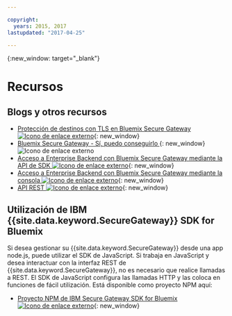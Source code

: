 ```yaml
---

copyright:
  years: 2015, 2017
lastupdated: "2017-04-25"

---
```

{:new_window: target="_blank"}

# Recursos

## Blogs y otros recursos

- [Protección de destinos con TLS en Bluemix Secure Gateway ![Icono de enlace externo](../../icons/launch-glyph.svg "Icono de enlace externo")](https://developer.ibm.com/bluemix/2015/04/17/securing-destinations-tls-bluemix-secure-gateway/){: new_window}
- [Bluemix Secure Gateway - Sí, puedo conseguirlo ](https://developer.ibm.com/bluemix/2015/03/27/bluemix-secure-gateway-yes-can-get/){: new_window}![Icono de enlace externo](../../icons/launch-glyph.svg "Icono de enlace externo")
- [Acceso a Enterprise Backend con Bluemix Secure Gateway mediante la API de SDK ![Icono de enlace externo](../../icons/launch-glyph.svg "Icono de enlace externo")](https://developer.ibm.com/bluemix/2015/04/07/reaching-enterprise-backend-bluemix-secure-gateway-via-sdk-api/){: new_window}
- [Acceso a Enterprise Backend con Bluemix Secure Gateway mediante la consola ![Icono de enlace externo](../../icons/launch-glyph.svg "Icono de enlace externo")](https://developer.ibm.com/bluemix/2015/04/01/reaching-enterprise-backend-bluemix-secure-gateway/){: new_window}
- [API REST ![Icono de enlace externo](../../icons/launch-glyph.svg "Icono de enlace externo")](https://new-console.ng.bluemix.net/apidocs/25){: new_window}

## Utilización de IBM {{site.data.keyword.SecureGateway}} SDK for Bluemix
Si desea gestionar su {{site.data.keyword.SecureGateway}} desde una app node.js, puede utilizar el SDK de JavaScript. Si trabaja en JavaScript y desea interactuar con la interfaz REST de {{site.data.keyword.SecureGateway}}, no es necesario que realice llamadas a REST. El SDK de JavaScript configura las llamadas HTTP y las coloca en funciones de fácil utilización.  Está disponible como proyecto NPM aquí:

- [Proyecto NPM de IBM Secure Gateway SDK for Bluemix ![Icono de enlace externo](../../icons/launch-glyph.svg "Icono de enlace externo")](https://www.npmjs.com/package/bluemix-secure-gateway){: new_window}
